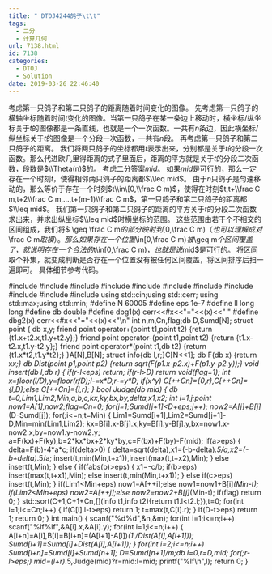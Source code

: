 ```yaml
---
title: " DTOJ4244鸽子\t\t"
tags:
  - 二分
  - 计算几何
url: 7138.html
id: 7138
categories:
  - DTOJ
  - Solution
date: 2019-03-26 22:46:40
---
```


考虑第一只鸽子和第二只鸽子的距离随着时间变化的图像。 先考虑第一只鸽子的横轴坐标随着时间$t$变化的图像。当第一只鸽子在某一条边上移动时，横坐标/纵坐标关于$t$的图像都是一条直线，也就是一个一次函数。一共有$n$条边，因此横坐标/纵坐标关于$t$的图像是一个分段一次函数，一共有$n$段。 再考虑第一只鸽子和第二只鸽子的距离。 我们将两只鸽子的坐标都用$t$表示出来，分别都是关于$t$的分段一次函数。那么代进欧几里得距离的式子里面后，距离的平方就是关于$t$的分段二次函数，段数是$\\Theta(n)$的。 考虑二分答案$mid$。 如果$mid$是可行的，那么一定存在一个时刻$t$，使得相邻两只鸽子的距离都$\\leq mid$。 由于$n$只鸽子是匀速移动的，那么等价于存在一个时刻$t\\in\[0,\\frac C m)$，使得在时刻$t,t+\\frac C m,t+2\\frac C m,…,t+(m-1)\\frac C m$，第一只鸽子和第二只鸽子的距离都$\\leq mid$。 我们第一只鸽子和第二只鸽子的距离的平方关于$t$的分段二次函数求出来，并求出纵坐标$\\leq mid$时横坐标的范围。 这些范围由若干个不相交的区间组成，我们将$ \\geq \\frac C m$的部分映射到$\[0,\\frac C m)$（也可以理解成对$\\frac C m$取模）。那么如果存在一个位置$\\in\[0,\\frac C m)$被$\\geq m$个区间覆盖了，就说明存在一个合法的$t\\in\[0,\\frac C m)$，也就是说$mid$是可行的。 将区间取个补集，就变成判断是否存在一个位置没有被任何区间覆盖，将区间排序后扫一遍即可。 具体细节参考代码。

#include<iostream>
#include<cstdio>
#include<cstdlib>
#include<cmath>
#include<cstring>
#include<string>
#include<algorithm>
#include<queue>
#include<vector>
#include<set>
#include<map>
using std::cin;using std::cerr;
using std::max;using std::min;
#define N 60005
#define eps 1e-7
#define ll long long
#define db double
#define dbg1(x) cerr<<#x<<"="<<(x)<<" "
#define dbg2(x) cerr<<#x<<"="<<(x)<<"\\n"
int n,m,Cn,flag;db D,Sumd\[N\];
struct point
{
	db x,y;
	friend point operator+(point t1,point t2) {return {t1.x+t2.x,t1.y+t2.y};}
	friend point operator-(point t1,point t2) {return {t1.x-t2.x,t1.y-t2.y};}
	friend point operator*(point t1,db t2) {return {t1.x\*t2,t1.y\*t2};}
}A\[N\],B\[N\];
struct info{db l,r;}C\[N<<1\];
db F(db x) {return x*x;}
db Dist(point p1,point p2) {return sqrt(F(p1.x-p2.x)+F(p1.y-p2.y));}
void insert(db l,db r)
{
	if(r-l<eps) return;
	if(r-l>D) return void(flag=1);
	int x=floor(l/D),y=floor(r/D);l-=x\*D,r-=y\*D;
	if(x^y) C\[++Cn\]={0,r},C\[++Cn\]={l,D};else C\[++Cn\]={l,r};
}
bool Judge(db mid)
{
	db t=0,Lim1,Lim2,Min,a,b,c,kx,ky,bx,by,delta,x1,x2;
	int i=1,j;point now1=A\[1\],now2;flag=Cn=0;
	for(j=1;Sumd\[j+1\]<D+eps;j++);
	now2=A\[j\]+B\[j\]*(D-Sumd\[j\]);
	for(;i<=n;t=Min)
	{
		Lim1=Sumd\[i+1\],Lim2=Sumd\[j+1\]-D,Min=min(Lim1,Lim2);
		kx=B\[i\].x-B\[j\].x,ky=B\[i\].y-B\[j\].y,bx=now1.x-now2.x,by=now1.y-now2.y;
		a=F(kx)+F(ky),b=2\*kx\*bx+2\*ky\*by,c=F(bx)+F(by)-F(mid);
		if(a>eps)
		{
			delta=F(b)-4\*a\*c;
			if(delta>0)
			{
				delta=sqrt(delta),x1=(-b-delta)*.5/a,x2=(-b+delta)*.5/a;
				insert(t,min(Min,t+x1)),insert(max(t,t+x2),Min);
			}
			else insert(t,Min);
		}
		else
		{
			if(fabs(b)>eps)
			{
				x1=-c/b;
				if(b>eps) insert(max(t,t+x1),Min);
				else insert(t,min(Min,t+x1));
			}
			else if(c>eps) insert(t,Min);
		}
		if(Lim1<Min+eps) now1=A\[++i\];else now1=now1+B\[i\]*(Min-t);
		if(Lim2<Min+eps) now2=A\[++j\];else now2=now2+B\[j\]*(Min-t);
		if(flag) return 0;
	}
	std::sort(C+1,C+1+Cn,\[\](info t1,info t2){return t1.l<t2.l;}),t=0;
	for(int i=1;i<=Cn;i++)
	{
		if(C\[i\].l-t>eps) return 1;
		t=max(t,C\[i\].r);
	}
	if(D-t>eps) return 1;
	return 0;
}
int main()
{
	scanf("%d%d",&n,&m);
	for(int i=1;i<=n;i++) scanf("%lf%lf",&A\[i\].x,&A\[i\].y);
	for(int i=1;i<=n;i++)
	{
		A\[i+n\]=A\[i\],B\[i\]=B\[i+n\]=(A\[i+1\]-A\[i\])*(1./Dist(A\[i\],A\[i+1\]));
		Sumd\[i+1\]=Sumd\[i\]+Dist(A\[i\],A\[i+1\]);
	}
	for(int i=2;i<=n;i++) Sumd\[i+n\]=Sumd\[i\]+Sumd\[n+1\];
	D=Sumd\[n+1\]/m;db l=0,r=D,mid;
	for(;r-l>eps;) mid=(l+r)*.5,Judge(mid)?r=mid:l=mid;
	printf("%lf\\n",l);
	return 0;
}